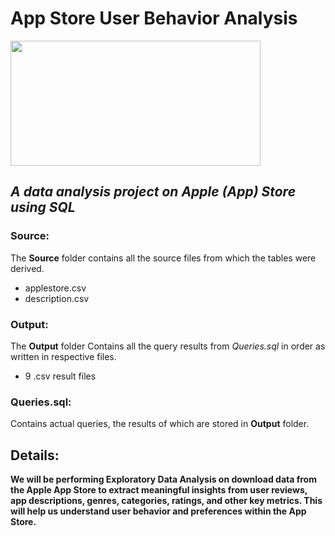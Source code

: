 # App Store User Behavior Analysis
<img src="https://developer.apple.com/news/images/og/asc-og.png" width=400 height=200>

## *A data analysis project on Apple (App) Store using SQL*

### Source:
The **Source** folder contains all the source files from which the tables were derived. <br>
* applestore.csv <br>
* description.csv

### Output:
The **Output** folder Contains all the query results from *Queries.sql* in order as written in respective files. <br>
* 9 .csv result files

### Queries.sql:
Contains actual queries, the results of which are stored in **Output** folder.

## Details:
**We will be performing Exploratory Data Analysis on download data from the Apple App Store to extract meaningful insights from user reviews, app descriptions, genres, categories, ratings, and other key metrics. This will help us understand user behavior and preferences within the App Store.**
